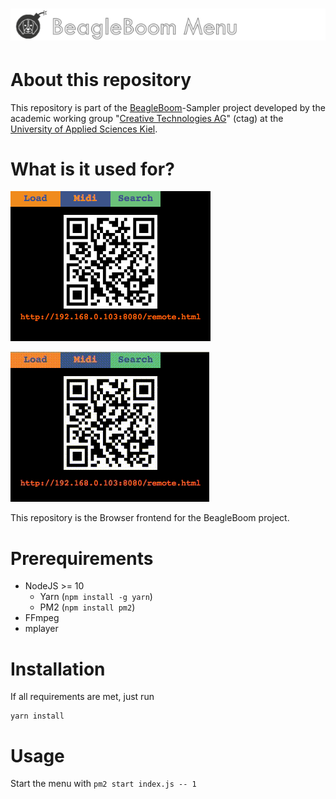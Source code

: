 # ![alt text](docs/menu_logo.png "BeagleBoom Menu")

# About this repository
This repository is part of the [BeagleBoom](https://github.com/beagleboom)-Sampler project developed by the academic working group "[Creative Technologies AG](http://www.creative-technologies.de/)" (ctag) at the [University of Applied Sciences Kiel](https://www.fh-kiel.de/).

# What is it used for?
![docs/screenshot.png](docs/screenshot.png)

![docs/BeagleMenuDemo.gif](docs/BeagleMenuDemo.gif)

This repository is the Browser frontend for the BeagleBoom project. 

# Prerequirements
- NodeJS >= 10
    - Yarn (`npm install -g yarn`)
    - PM2 (`npm install pm2`)
- FFmpeg
- mplayer

# Installation
If all requirements are met, just run
```
yarn install
```

# Usage
Start the menu with `pm2 start index.js -- 1`